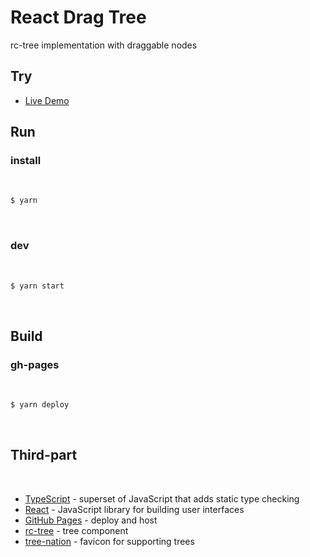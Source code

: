 # React Drag Tree

rc-tree implementation with draggable nodes

## Try

- [Live Demo](https://gaushao.github.io/react-dragtree/)

## Run

### install

<br />

```sh
$ yarn
```

<br />

### dev

<br />

```sh
$ yarn start
```

<br />

## Build

### gh-pages

<br />

```sh
$ yarn deploy
```

<br />

## Third-part

<br />

- [TypeScript](https://www.typescriptlang.org/) - superset of JavaScript that adds static type checking
- [React](https://react.dev/) - JavaScript library for building user interfaces
- [GitHub Pages](https://pages.github.com/) - deploy and host
- [rc-tree](https://github.com/fis-components/rc-tree) - tree component
- [tree-nation](https://tree-nation.com/) - favicon for supporting trees
